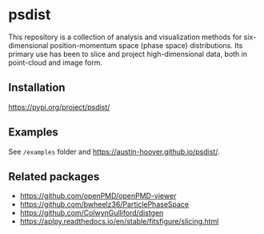 # psdist

This repository is a collection of analysis and visualization methods for six-dimensional position-momentum space (phase space) distributions. Its primary use has been to slice and project high-dimensional data, both in point-cloud and image form.


## Installation

https://pypi.org/project/psdist/


## Examples

See `/examples` folder and https://austin-hoover.github.io/psdist/.


## Related packages

* https://github.com/openPMD/openPMD-viewer
* https://github.com/bwheelz36/ParticlePhaseSpace
* https://github.com/ColwynGulliford/distgen
* https://aplpy.readthedocs.io/en/stable/fitsfigure/slicing.html